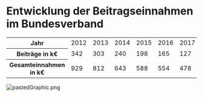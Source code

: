 # Entwicklung der Beitragseinnahmen im Bundesverband
<table>
  <tr>
    <th>Jahr</th>
    <td>2012</td> 
    <td>2013</td> 
    <td>2014</td> 
    <td>2015</td> 
    <td>2016</td> 
    <td>2017</td> 
    <td>2018</td> 
    <td>2019</td> 
  </tr>
  <tr>
    <th>Beitr&auml;ge in k€</th>
    <td>342</td> 
    <td>303</td> 
    <td>240</td> 
    <td>198</td> 
    <td>165</td> 
    <td>127</td> 
    <td>124</td> 
    <td>113</td> 
  </tr>
  <tr>
    <th>Gesamteinnahmen in k€</th>
    <td>929</td> 
    <td>812</td> 
    <td>643</td> 
    <td>588</td> 
    <td>554</td> 
    <td>478</td> 
    <td>478</td> 
    <td>343</td> 
  </tr>
</table>



![pastedGraphic.png](blob:https://app.gitbook.com/f670a5cc-3a48-46da-a277-92fad4a5d4d2)

